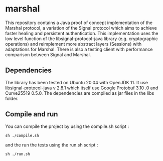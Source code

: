 # marshal

This repository contains a Java proof of concept implementation of the Marshal protocol, a variation of the Signal protocol which aims to achieve faster healing and persistent authentication.
This implementation uses the low level function of the libsignal-protocol-java library (e.g. cryptographic operations) and reimplement more abstract layers (Sessions) with adaptations for Marshal.
There is also a testing client with performance comparison between Signal and Marshal.

## Dependencies

The library has been tested on Ubuntu 20.04 with OpenJDK 11.
It use libsignal-protocol-java v 2.8.1 which itself use Google Protobuf 3.10
.0 and Curve25519 0.5.0. The dependencies are compiled as jar files in the libs folder.

## Compile and run

You can compile the project by using the compile.sh script : 
```
sh ./compile.sh
```
and the run the tests using the run.sh script : 
```
sh ./run.sh
```
